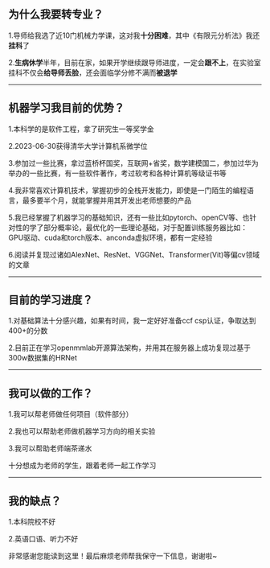 ##   为什么我要转专业？

1.导师给我选了近10门机械力学课，这对我**十分困难**，其中《有限元分析法》我还**挂科**了

2.**生病休学**半年，目前在家，如果开学继续跟导师进度，一定会**跟不上**，在实验室挂科不仅会**给导师丢脸**，还会面临学分修不满而**被退学**
* * *

##   机器学习我目前的优势？

1.本科学的是软件工程，拿了研究生一等奖学金

2.2023-06-30获得清华大学计算机系微学位

3.参加过一些比赛，拿过蓝桥杯国奖，互联网+省奖，数学建模国二，参加过华为举办的一些比赛，有一些软件著作，考过软考和各种计算机等级证书等

4.我非常喜欢计算机技术，掌握初步的全栈开发能力，即使是一门陌生的编程语言，最多要半个月，就能掌握并用其开发出老师想要的产品

5.我已经掌握了机器学习的基础知识，还有一些比如pytorch、openCV等、也针对性的学了部分概率论，最优化的一些理论基础，对于配置训练服务器比如：GPU驱动、cuda和torch版本、anconda虚拟环境，都有一定经验

6.阅读并复现过诸如AlexNet、ResNet、VGGNet、Transformer(Vit)等偏cv领域的文章
* * *

##   目前的学习进度？

1.对基础算法十分感兴趣，如果有时间，我一定好好准备ccf csp认证，争取达到400+的分数

2.目前正在学习openmmlab开源算法架构，并用其在服务器上成功复现过基于300w数据集的HRNet
* * *

##   我可以做的工作？

1.我可以帮老师做任何项目（软件部分）

2.我也可以帮助老师做机器学习方向的相关实验

3.我可以帮助老师端茶递水

十分想成为老师的学生，跟着老师一起工作学习
* * *

##   我的缺点？

1.本科院校不好

2.英语口语、听力不好

非常感谢您能读到这里！最后麻烦老师帮我保守一下信息，谢谢啦~